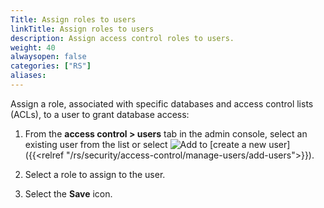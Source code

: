 ```yaml
---
Title: Assign roles to users
linkTitle: Assign roles to users
description: Assign access control roles to users.
weight: 40
alwaysopen: false
categories: ["RS"]
aliases: 
---
```


Assign a role, associated with specific databases and access control lists (ACLs), to a user to grant database access:

1. From the **access control > users** tab in the admin console, select an existing user from the list or select ![Add](/images/rs/icon_add.png#no-click "Add") to [create a new user]({{<relref "/rs/security/access-control/manage-users/add-users">}}).

1. Select a role to assign to the user.

1. Select the **Save** icon.
